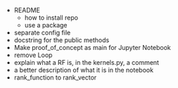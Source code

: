 - README
    - how to install repo
    - use a package
- separate config file
- docstring for the public methods
- Make proof_of_concept as main for Jupyter Notebook
- remove Loop
- explain what a RF is, in the kernels.py, a comment
- a better description of what it is in the notebook
- rank_function to rank_vector